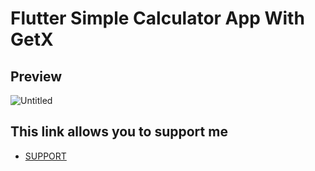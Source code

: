 # Flutter Simple Calculator App With GetX

## Preview
![Untitled](https://github.com/AmirBayat0/Flutter-Simple-Calculator/assets/91388754/d8cd280a-d786-495d-be19-2c3121dd4317)

## This link allows you to support me
* [SUPPORT](https://www.buymeacoffee.com/AmirBayat)


